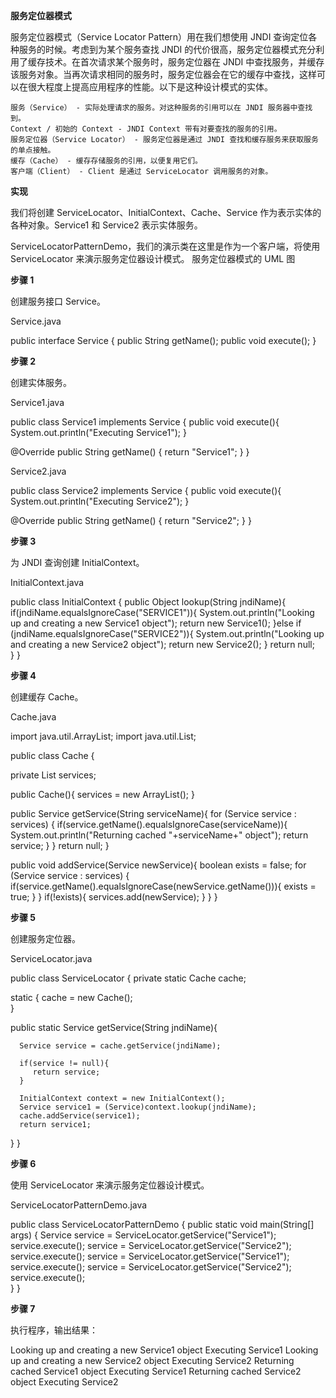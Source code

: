 
**服务定位器模式**

服务定位器模式（Service Locator Pattern）用在我们想使用 JNDI 查询定位各种服务的时候。考虑到为某个服务查找 JNDI 的代价很高，服务定位器模式充分利用了缓存技术。在首次请求某个服务时，服务定位器在 JNDI 中查找服务，并缓存该服务对象。当再次请求相同的服务时，服务定位器会在它的缓存中查找，这样可以在很大程度上提高应用程序的性能。以下是这种设计模式的实体。

    服务（Service） - 实际处理请求的服务。对这种服务的引用可以在 JNDI 服务器中查找到。
    Context / 初始的 Context - JNDI Context 带有对要查找的服务的引用。
    服务定位器（Service Locator） - 服务定位器是通过 JNDI 查找和缓存服务来获取服务的单点接触。
    缓存（Cache） - 缓存存储服务的引用，以便复用它们。
    客户端（Client） - Client 是通过 ServiceLocator 调用服务的对象。

**实现**

我们将创建 ServiceLocator、InitialContext、Cache、Service 作为表示实体的各种对象。Service1 和 Service2 表示实体服务。

ServiceLocatorPatternDemo，我们的演示类在这里是作为一个客户端，将使用 ServiceLocator 来演示服务定位器设计模式。
服务定位器模式的 UML 图

**步骤 1**

创建服务接口 Service。

Service.java

public interface Service {
   public String getName();
   public void execute();
}

**步骤 2**

创建实体服务。

Service1.java

public class Service1 implements Service {
   public void execute(){
      System.out.println("Executing Service1");
   }
 
   @Override
   public String getName() {
      return "Service1";
   }
}

Service2.java

public class Service2 implements Service {
   public void execute(){
      System.out.println("Executing Service2");
   }
 
   @Override
   public String getName() {
      return "Service2";
   }
}

**步骤 3**

为 JNDI 查询创建 InitialContext。

InitialContext.java

public class InitialContext {
   public Object lookup(String jndiName){
      if(jndiName.equalsIgnoreCase("SERVICE1")){
         System.out.println("Looking up and creating a new Service1 object");
         return new Service1();
      }else if (jndiName.equalsIgnoreCase("SERVICE2")){
         System.out.println("Looking up and creating a new Service2 object");
         return new Service2();
      }
      return null;      
   }
}

**步骤 4**

创建缓存 Cache。

Cache.java

import java.util.ArrayList;
import java.util.List;
 
public class Cache {
 
   private List<Service> services;
 
   public Cache(){
      services = new ArrayList<Service>();
   }
 
   public Service getService(String serviceName){
      for (Service service : services) {
         if(service.getName().equalsIgnoreCase(serviceName)){
            System.out.println("Returning cached  "+serviceName+" object");
            return service;
         }
      }
      return null;
   }
 
   public void addService(Service newService){
      boolean exists = false;
      for (Service service : services) {
         if(service.getName().equalsIgnoreCase(newService.getName())){
            exists = true;
         }
      }
      if(!exists){
         services.add(newService);
      }
   }
}

**步骤 5**

创建服务定位器。

ServiceLocator.java

public class ServiceLocator {
   private static Cache cache;
 
   static {
      cache = new Cache();    
   }
 
   public static Service getService(String jndiName){
 
      Service service = cache.getService(jndiName);
 
      if(service != null){
         return service;
      }
 
      InitialContext context = new InitialContext();
      Service service1 = (Service)context.lookup(jndiName);
      cache.addService(service1);
      return service1;
   }
}

**步骤 6**

使用 ServiceLocator 来演示服务定位器设计模式。

ServiceLocatorPatternDemo.java

public class ServiceLocatorPatternDemo {
   public static void main(String[] args) {
      Service service = ServiceLocator.getService("Service1");
      service.execute();
      service = ServiceLocator.getService("Service2");
      service.execute();
      service = ServiceLocator.getService("Service1");
      service.execute();
      service = ServiceLocator.getService("Service2");
      service.execute();      
   }
}

**步骤 7**

执行程序，输出结果：

Looking up and creating a new Service1 object
Executing Service1
Looking up and creating a new Service2 object
Executing Service2
Returning cached  Service1 object
Executing Service1
Returning cached  Service2 object
Executing Service2

